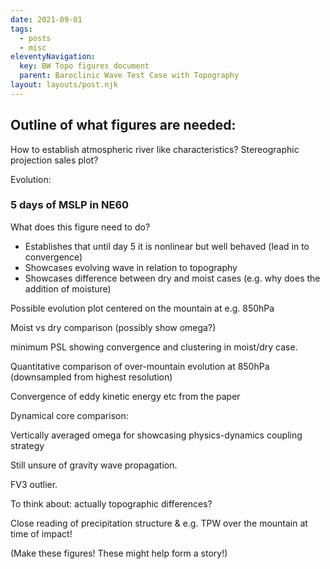 ```yaml
---
date: 2021-09-01
tags:
  - posts
  - misc
eleventyNavigation:
  key: BW Topo figures document
  parent: Baroclinic Wave Test Case with Topography
layout: layouts/post.njk
---
```



## Outline of what figures are needed:

How to establish atmospheric river like characteristics? Stereographic projection sales plot?

Evolution:



### 5 days of MSLP in NE60
What does this figure need to do? 
* Establishes that until day 5 it is nonlinear but well behaved (lead in to convergence)
* Showcases evolving wave in relation to topography
* Showcases difference between dry and moist cases (e.g. why does the addition of moisture)

<span class="todo">Possible evolution plot centered on the mountain at e.g. 850hPa</span> 


Moist vs dry comparison (possibly show omega?)


minimum PSL showing convergence and clustering in moist/dry case.


Quantitative comparison of over-mountain evolution at 850hPa (downsampled from highest resolution)


Convergence of eddy kinetic energy etc from the paper

Dynamical core comparison:

Vertically averaged omega for showcasing physics-dynamics coupling strategy

Still unsure of gravity wave propagation. 

FV3 outlier.

To think about: actually topographic differences?

Close reading of precipitation structure & e.g. TPW over the mountain at time of impact! 

(Make these figures! These might help form a story!)




